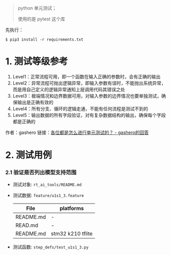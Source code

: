> python 单元测试；
>
> 使用的是 pytest 这个库

先执行：

```shell
$ pip3 install -r requirements.txt
```



# 1. 测试等级参考

1. Level1：正常流程可用，即一个函数在输入正确的参数时，会有正确的输出
2. Level2：异常流程可抛出逻辑异常，即输入参数有误时，不能抛出系统异常，而是用自己定义的逻辑异常通知上层调用代码其错误之处
3. Level3：极端情况和边界数据可用，对输入参数的边界情况也要单独测试，确保输出是正确有效的
4. Level4：所有分支、循环的逻辑走通，不能有任何流程是测试不到的
5. Level5：输出数据的所有字段验证，对有复杂数据结构的输出，确保每个字段都是正确的



作者：gashero
链接：[各位都是怎么进行单元测试的？ - gashero的回答](https://www.zhihu.com/question/27313846/answer/120164282)

# 2. 测试用例

### 2.1 验证是否列出模型支持范围

- 测试对象: `rt_ai_tools/README.md`

- 测试数据: `feature/u1s1_3.feature`

  | File      | platforms         |
  | --------- | ----------------- |
  | README.md | -                 |
  | READ.md   | -                 |
  | README.md | stm32 k210 tflite |

- 测试函数: `step_defs/test_u1s1_3.py`


